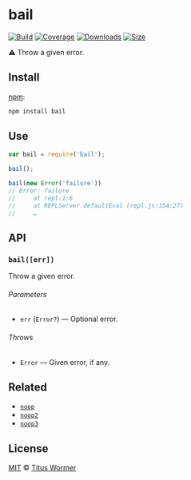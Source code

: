 # bail

[![Build][build-badge]][build]
[![Coverage][coverage-badge]][coverage]
[![Downloads][downloads-badge]][downloads]
[![Size][size-badge]][size]

:warning: Throw a given error.

## Install

[npm][]:

```sh
npm install bail
```

## Use

```js
var bail = require('bail');

bail();

bail(new Error('failure'))
// Error: failure
//     at repl:1:6
//     at REPLServer.defaultEval (repl.js:154:27)
//     …
```

## API

### `bail([err])`

Throw a given error.

###### Parameters

*   `err` (`Error?`) — Optional error.

###### Throws

*   `Error` — Given error, if any.

## Related

*   [`noop`][noop]
*   [`noop2`][noop2]
*   [`noop3`][noop3]

## License

[MIT][license] © [Titus Wormer][author]

<!-- Definitions -->

[build-badge]: https://img.shields.io/travis/wooorm/bail.svg

[build]: https://travis-ci.org/wooorm/bail

[coverage-badge]: https://img.shields.io/codecov/c/github/wooorm/bail.svg

[coverage]: https://codecov.io/github/wooorm/bail

[downloads-badge]: https://img.shields.io/npm/dm/bail.svg

[downloads]: https://www.npmjs.com/package/bail

[size-badge]: https://img.shields.io/bundlephobia/minzip/bail.svg

[size]: https://bundlephobia.com/result?p=bail

[npm]: https://docs.npmjs.com/cli/install

[license]: license

[author]: https://wooorm.com

[noop]: https://www.npmjs.com/package/noop

[noop2]: https://www.npmjs.com/package/noop2

[noop3]: https://www.npmjs.com/package/noop3
